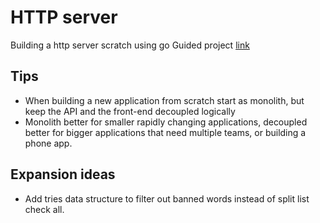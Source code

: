 # HTTP server

Building a http server scratch using go
Guided project [link](https://www.boot.dev/courses/learn-http-servers-golang)

## Tips

* When building a new application from scratch start as monolith, but keep the API and the front-end decoupled logically
* Monolith better for smaller rapidly changing applications, decoupled better for bigger applications that need multiple teams, or building a phone app.

## Expansion ideas

* Add tries data structure to filter out banned words instead of split list check all.
